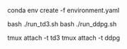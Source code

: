 
conda env create -f environment.yaml

bash ./run_td3.sh
bash ./run_ddpg.sh


tmux attach -t td3
tmux attach -t ddpg
